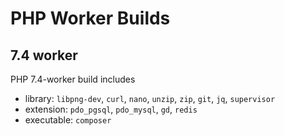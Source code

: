 # PHP Worker Builds

## 7.4 worker
PHP 7.4-worker build includes
- library: `libpng-dev`, `curl`, `nano`, `unzip`, `zip`, `git`, `jq`, `supervisor`
- extension: `pdo_pgsql`, `pdo_mysql`, `gd`, `redis`
- executable: `composer`
